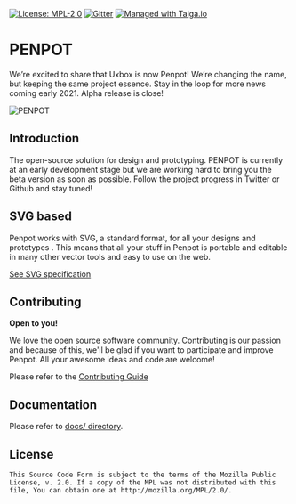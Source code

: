 
[uri_license]: https://www.mozilla.org/en-US/MPL/2.0
[uri_license_image]: https://img.shields.io/badge/MPL-2.0-blue.svg

[![License: MPL-2.0][uri_license_image]][uri_license]
[![Gitter](https://badges.gitter.im/sereno-xyz/community.svg)](https://gitter.im/penpot/community)
[![Managed with Taiga.io](https://img.shields.io/badge/managed%20with-TAIGA.io-709f14.svg)](https://tree.taiga.io/project/uxbox/ "Managed with Taiga.io")


# PENPOT #

We’re excited to share that Uxbox is now Penpot! We’re changing the name, but keeping the same project essence. Stay in the loop for more news coming early 2021. Alpha release is close!

![PENPOT](https://raw.githubusercontent.com/penpot/penpot/develop/docs/screenshot.png)


## Introduction ##

The open-source solution for design and prototyping. PENPOT is
currently at an early development stage but we are working hard to
bring you the beta version as soon as possible. Follow the project
progress in Twitter or Github and stay tuned!


## SVG based ##

Penpot works with SVG, a standard format, for all your designs and
prototypes . This means that all your stuff in Penpot is portable and
editable in many other vector tools and easy to use on the web.

[See SVG specification](https://www.w3.org/Graphics/SVG/)

## Contributing ##

**Open to you!**

We love the open source software community. Contributing is our
passion and because of this, we'll be glad if you want to participate
and improve Penpot. All your awesome ideas and code are welcome!

Please refer to the [Contributing Guide](./CONTRIBUTING.md)


## Documentation ##

Please refer to [docs/ directory](./docs/).


## License ##

```
This Source Code Form is subject to the terms of the Mozilla Public
License, v. 2.0. If a copy of the MPL was not distributed with this
file, You can obtain one at http://mozilla.org/MPL/2.0/.
```
